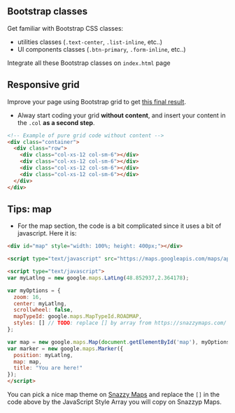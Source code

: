 ## Bootstrap classes

Get familiar with Bootstrap CSS classes:

- utilities classes (`.text-center`, `.list-inline`, etc..)
- UI components classes (`.btn-primary`, `.form-inline`, etc..)


Integrate all these Bootstrap classes on `index.html` page


## Responsive grid

Improve your page using Bootstrap grid to get [this final result](http://lewagon.github.io/bootstrap-challenges/04-bootstrap-mockup-v2/).

- Alway start coding your grid **without content**, and insert your content in the `.col` **as a second step**.

```html
<!-- Example of pure grid code without content -->
<div class="container">
  <div class="row">
    <div class="col-xs-12 col-sm-6"></div>
    <div class="col-xs-12 col-sm-6"></div>
    <div class="col-xs-12 col-sm-6"></div>
    <div class="col-xs-12 col-sm-6"></div>
  </div>
</div>
```

## Tips: map

- For the map section, the code is a bit complicated since it uses a bit of javascript. Here it is:

```html
<div id="map" style="width: 100%; height: 400px;"></div>

<script type="text/javascript" src="https://maps.googleapis.com/maps/api/js"></script>

<script type="text/javascript">
var myLatlng = new google.maps.LatLng(48.852937,2.364178);

var myOptions = {
  zoom: 16,
  center: myLatlng,
  scrollwheel: false,
  mapTypeId: google.maps.MapTypeId.ROADMAP,
  styles: [] // TODO: replace [] by array from https://snazzymaps.com/
};

var map = new google.maps.Map(document.getElementById('map'), myOptions);
var marker = new google.maps.Marker({
  position: myLatlng,
  map: map,
  title: "You are here!"
});
</script>
```

You can pick a nice map theme on [Snazzy Maps](https://snazzymaps.com/) and replace the `[]` in the code above by the JavaScript Style Array you will copy on Snazzyp Maps.
